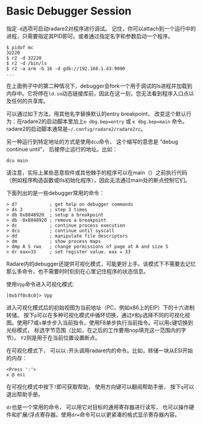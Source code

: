 # Basic Debugger Session

指定`-d`选项可启动radare2对程序进行调试。 记住，你可以attach到一个运行中的进程，只需要指定其PID即可。或者通过指定名字和参数启动一个程序。

```
$ pidof mc
32220
$ r2 -d 32220
$ r2 -d /bin/ls
$ r2 -a arm -b 16 -d gdb://192.168.1.43:9090
...
```

在上面例子中的第二种情况下，debugger会fork一个用于调试的ls进程并加载到内存中。它将停在`ld.so`动态链接库前，因此在这一刻，您无法看到程序入口点以及任何的共享库。

可以通过如下方法，用其他名字替换默认的entry breakpoint， 改变这个默认行为：在radare2的启动脚本里加上`e dbg.bep=entry` 或 `e dbg.bep=main` 命令。radare2的启动脚本通常是`~/.config/radare2/radare2rc`。

另一种运行到特定地址的方式是使用`dcu`命令， 这个缩写的意思是 “debug continue until”， 后接停止运行的地址。比如：

```
dcu main
```

请注意，实际上某些恶意软件或其他棘手的程序可以在main（）之前执行代码（例如程序构造函数或tls初始化程序），因此无法通过main处的断点控制它们。

下面列出的是一些debugger常用的命令：
```
> d?            ; get help on debugger commands
> ds 3          ; step 3 times
> db 0x8048920  ; setup a breakpoint
> db -0x8048920 ; remove a breakpoint
> dc            ; continue process execution
> dcs           ; continue until syscall
> dd            ; manipulate file descriptors
> dm            ; show process maps
> dmp A S rwx   ; change permissions of page at A and size S
> dr eax=33     ; set register value. eax = 33
```

Radare内的debugger还提供可视化模式，可能更好上手。该模式下不需要去记忆那么多命令，也不需要时时刻刻在心里记住程序的状态信息。

使用`Vpp`命令进入可视化模式:

```
[0xb7f0c8c0]> Vpp
```

进入可视化模式后的初始视图为当前地址（PC，例如x86上的EIP）下的十六进制转储。
按下`p`可以在多种可视化模式中循环切换，通过`P`和`p`选择不同的可视化视图。使用F7或`s`单步步入当前指令，使用F8单步执行当前指令。可以用`c`键切换到光标模式， 标选字节范围（比如，在之后的工作要用nop填充这一范围内的字节）。 `F2`则是用于在当前位置设置断点。

在可视化模式下， 可以以`:`开头调用radare内的命令。比如，转储一块从ESI开始的内存：
```
<Press ':'>
x @ esi
```
在可视化模式中按下`?`即可获取帮助， 使用方向键可以翻阅帮助手册， 按下`q`可以退出帮助手册。

`dr`也是一个常用的命令， 可以用它对目标的通用寄存器进行读写， 也可以操作硬件和扩展/浮点寄存器。使用`dr=`命令可以以更紧凑的格式显示寄存器内容。

